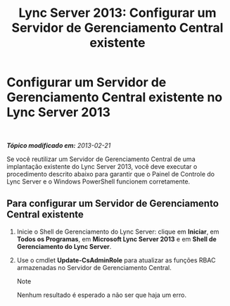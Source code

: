 ﻿---
title: 'Lync Server 2013: Configurar um Servidor de Gerenciamento Central existente'
TOCTitle: Configurar um Servidor de Gerenciamento Central existente
ms:assetid: d715b24a-1256-4a7c-a5ef-1cee41d6b733
ms:mtpsurl: https://technet.microsoft.com/pt-br/library/JJ205315(v=OCS.15)
ms:contentKeyID: 49308258
ms.date: 05/19/2016
mtps_version: v=OCS.15
ms.translationtype: HT
---

# Configurar um Servidor de Gerenciamento Central existente no Lync Server 2013

 

_**Tópico modificado em:** 2013-02-21_

Se você reutilizar um Servidor de Gerenciamento Central de uma implantação existente do Lync Server 2013, você deve executar o procedimento descrito abaixo para garantir que o Painel de Controle do Lync Server e o Windows PowerShell funcionem corretamente.

## Para configurar um Servidor de Gerenciamento Central existente

1.  Inicie o Shell de Gerenciamento do Lync Server: clique em **Iniciar**, em **Todos os Programas**, em **Microsoft Lync Server 2013** e em **Shell de Gerenciamento do Lync Server**.

2.  Use o cmdlet **Update-CsAdminRole** para atualizar as funções RBAC armazenadas no Servidor de Gerenciamento Central.
    
    > [!note]  
    > Nenhum resultado é esperado a não ser que haja um erro.
